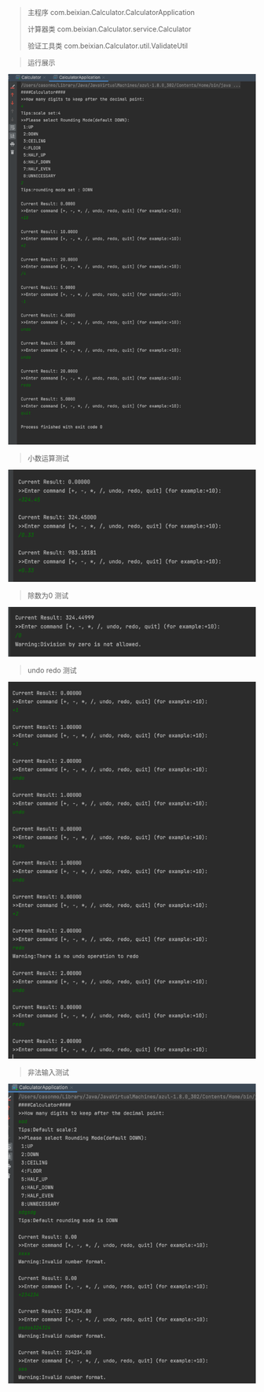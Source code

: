 > 主程序 com.beixian.Calculator.CalculatorApplication
> 
> 计算器类 com.beixian.Calculator.service.Calculator
> 
> 验证工具类 com.beixian.Calculator.util.ValidateUtil
> 

> 运行展示

![Demo](image/img.png?raw=true)

> 小数运算测试

![Demo](image/img_1.png?raw=true)

> 除数为0 测试

![Demo](image/img_2.png?raw=true)

> undo redo 测试

![Demo](image/img_3.png?raw=true)

> 非法输入测试

![Demo](image/img_4.png?raw=true)